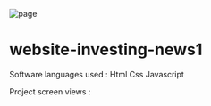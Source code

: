![page](https://user-images.githubusercontent.com/75937300/141833270-e7338e85-6743-4c25-aab0-759ec96c24e1.PNG)
# website-investing-news1 
Software languages used :
Html
Css
Javascript

Project screen views :

